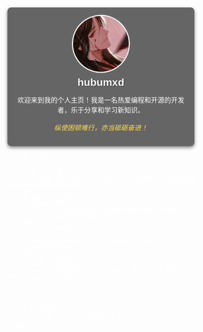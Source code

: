 <!DOCTYPE html>
<html lang="en">
<head>
    <meta charset="UTF-8">
    <meta name="viewport" content="width=device-width, initial-scale=1.0">
    <title>GitHub 个人主页 - hubumxd</title>
    <style>
        body {
            font-family: Arial, sans-serif;
            margin: 0;
            padding: 20px;
            background-image: url('5ba2a25e91d850bf68138e0c291b1b05.jpeg');
            background-size: cover;
            background-position: center;
            background-repeat: no-repeat;
            color: #fff; /* 设置字体颜色为白色以便于在背景上阅读 */
        }
        .header {
            text-align: center;
            padding: 20px;
            background-color: rgba(0, 0, 0, 0.6); /* 增加透明度以增强可读性 */
            border-radius: 10px;
            box-shadow: 0 4px 10px rgba(0, 0, 0, 0.5); /* 添加阴影效果 */
        }
        .profile-img {
            border-radius: 50%;
            width: 150px;
            height: 150px;
            margin: auto;
            display: block;
            border: 3px solid #fff; /* 添加白色边框 */
        }
        .name {
            font-size: 28px; /* 增加字体大小 */
            font-weight: bold;
            margin-top: 10px;
            text-shadow: 1px 1px 2px rgba(0, 0, 0, 0.7); /* 添加文本阴影 */
        }
        .bio {
            margin-top: 10px;
            font-size: 18px; /* 增加字体大小 */
            line-height: 1.5; /* 增加行间距 */
        }
        .motivational {
            margin-top: 10px;
            font-size: 18px; /* 增加字体大小 */
            font-style: italic; /* 斜体 */
            color: #ffdd57; /* 设置颜色以突出显示 */
        }
        .knowledge {
            margin-top: 40px;
        }
        .knowledge h2 {
            text-align: center;
            font-size: 24px; /* 增加字体大小 */
            text-decoration: underline; /* 添加下划线 */
        }
        .knowledge-item {
            background: rgba(255, 255, 255, 0.9); /* 半透明白色背景 */
            border: 1px solid #ddd;
            border-radius: 5px;
            padding: 15px;
            margin: 10px auto;
            width: 80%;
            max-width: 600px;
            color: #333; /* 设置知识点文字颜色 */
            box-shadow: 0 2px 5px rgba(0, 0, 0, 0.3); /* 添加阴影效果 */
            transition: transform 0.2s; /* 添加过渡效果 */
        }
        .knowledge-item:hover {
            transform: scale(1.03); /* 鼠标悬停时放大 */
        }
        .contact {
            margin-top: 40px;
            text-align: center;
        }
        .contact h2 {
            font-size: 24px; /* 增加字体大小 */
            color: #000; /* 设置标题颜色为黑色 */
        }
        .contact a {
            text-decoration: none;
            margin: 0 10px;
            color: #000; /* 设置链接颜色为黑色 */
            font-weight: bold; /* 加粗链接 */
        }
        .contact a:hover {
            text-decoration: underline;
            color: #555; /* 悬停时改变颜色 */
        }
    </style>
</head>
<body>
    <div class="header">
        <img src="b_5780fd8353480421da66102fe6b971f0.jpg" alt="Profile Photo" class="profile-img">
        <h1 class="name">hubumxd</h1>
        <p class="bio">欢迎来到我的个人主页！我是一名热爱编程和开源的开发者，乐于分享和学习新知识。</p>
        <p class="motivational">纵使困顿难行，亦当砥砺奋进！</p>
    </div>

    <div class="knowledge">
        <h2>学习心得体会</h2>
        <div class="knowledge-item">
            <h3>JavaScript</h3>
            <p>JavaScript 是一种广泛使用的编程语言，主要用于网页开发。它使网页具有互动性和动态效果，是现代前端开发的核心。</p>
        </div>
        <div class="knowledge-item">
            <h3>Python</h3>
            <p>Python 是一种高级编程语言，以其简单易读的语法而闻名，广泛应用于数据分析、人工智能等领域，适合快速开发和原型设计。</p>
        </div>
        <div class="knowledge-item">
            <h3>HTML & CSS</h3>
            <p>HTML 是网页的基础结构，CSS 用于样式和布局。两者结合使用可创建美观、响应式的网站，构成前端开发的基础。</p>
        </div>
        <div class="knowledge-item">
            <h3>Git & GitHub</h3>
            <p>Git 是一个版本控制工具，用于跟踪文件更改，而 GitHub 是一个托管 Git 项目的平台，支持协作和版本管理，广泛应用于开源项目。</p>
        </div>
    </div>

    <div class="contact">
        <h2>联系方式</h2>
        <a href="mailto:a19171500936@163.com">Email</a>
        <a href="https://github.com/hubumxd" target="_blank">GitHub</a>
    </div>
</body>
</html>
